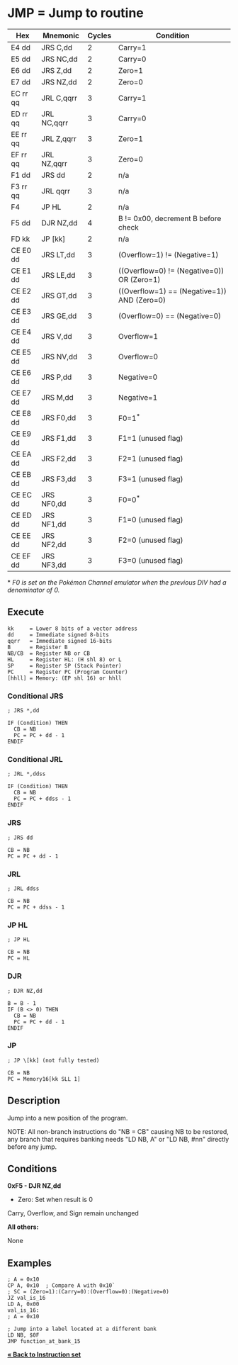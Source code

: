 # JMP = Jump to routine

| Hex      | Mnemonic     | Cycles | Condition                                   |
| -------- | ------------ | ------ | ---------------------------------------     |
| E4 dd    | JRS C,dd     | 2      | Carry=1                                     |
| E5 dd    | JRS NC,dd    | 2      | Carry=0                                     |
| E6 dd    | JRS Z,dd     | 2      | Zero=1                                      |
| E7 dd    | JRS NZ,dd    | 2      | Zero=0                                      |
| EC rr qq | JRL C,qqrr   | 3      | Carry=1                                     |
| ED rr qq | JRL NC,qqrr  | 3      | Carry=0                                     |
| EE rr qq | JRL Z,qqrr   | 3      | Zero=1                                      |
| EF rr qq | JRL NZ,qqrr  | 3      | Zero=0                                      |
| F1 dd    | JRS dd       | 2      | n/a                                         |
| F3 rr qq | JRL qqrr     | 3      | n/a                                         |
| F4       | JP HL        | 2      | n/a                                         |
| F5 dd    | DJR NZ,dd    | 4      | B != 0x00, decrement B before check         |
| FD kk    | JP \[kk]     | 2      | n/a                                         |
| CE E0 dd | JRS LT,dd    | 3      | (Overflow=1) != (Negative=1)                |
| CE E1 dd | JRS LE,dd    | 3      | ((Overflow=0) != (Negative=0)) OR (Zero=1)  |
| CE E2 dd | JRS GT,dd    | 3      | ((Overflow=1) == (Negative=1)) AND (Zero=0) |
| CE E3 dd | JRS GE,dd    | 3      | (Overflow=0) == (Negative=0)                |
| CE E4 dd | JRS V,dd     | 3      | Overflow=1                                  |
| CE E5 dd | JRS NV,dd    | 3      | Overflow=0                                  |
| CE E6 dd | JRS P,dd     | 3      | Negative=0                                  |
| CE E7 dd | JRS M,dd     | 3      | Negative=1                                  |
| CE E8 dd | JRS F0,dd    | 3      | F0=1<sup>*</sup>                            |
| CE E9 dd | JRS F1,dd    | 3      | F1=1 (unused flag)                          |
| CE EA dd | JRS F2,dd    | 3      | F2=1 (unused flag)                          |
| CE EB dd | JRS F3,dd    | 3      | F3=1 (unused flag)                          |
| CE EC dd | JRS NF0,dd   | 3      | F0=0<sup>*</sup>                            |
| CE ED dd | JRS NF1,dd   | 3      | F1=0 (unused flag)                          |
| CE EE dd | JRS NF2,dd   | 3      | F2=0 (unused flag)                          |
| CE EF dd | JRS NF3,dd   | 3      | F3=0 (unused flag)                          |

\* _F0 is set on the Pokémon Channel emulator when the previous DIV had a denominator of 0._

## Execute

```
kk     = Lower 8 bits of a vector address
dd     = Immediate signed 8-bits
qqrr   = Immediate signed 16-bits
B      = Register B
NB/CB  = Register NB or CB
HL     = Register HL: (H shl 8) or L
SP     = Register SP (Stack Pointer)
PC     = Register PC (Program Counter)
[hhll] = Memory: (EP shl 16) or hhll
```

### Conditional JRS

```
; JRS *,dd

IF (Condition) THEN
  CB = NB
  PC = PC + dd - 1
ENDIF
```

### Conditional JRL

```
; JRL *,ddss

IF (Condition) THEN
  CB = NB
  PC = PC + ddss - 1
ENDIF
```

### JRS

```
; JRS dd

CB = NB
PC = PC + dd - 1
```

### JRL

```
; JRL ddss

CB = NB
PC = PC + ddss - 1
```

### JP HL

```
; JP HL

CB = NB
PC = HL
```

### DJR

```
; DJR NZ,dd

B = B - 1
IF (B <> 0) THEN
  CB = NB
  PC = PC + dd - 1
ENDIF
```

### JP

```
; JP \[kk] (not fully tested)

CB = NB
PC = Memory16[kk SLL 1]
```

## Description

Jump into a new position of the program.

NOTE: All non-branch instructions do "NB = CB" causing NB to be restored, any branch that requires banking needs "LD NB, A" or "LD NB, #nn" directly before any jump.

## Conditions

**0xF5 - DJR NZ,dd**

* Zero: Set when result is 0

Carry, Overflow, and Sign remain unchanged

**All others:**

None

## Examples

```
; A = 0x10
CP A, 0x10  ; Compare A with 0x10`
; SC = (Zero=1):(Carry=0):(Overflow=0):(Negative=0)
JZ val_is_16
LD A, 0x00
val_is_16:
; A = 0x10
```

```
; Jump into a label located at a different bank
LD NB, $0F
JMP function_at_bank_15
```

[**« Back to Instruction set**](../S1C88_InstructionSet.md)

